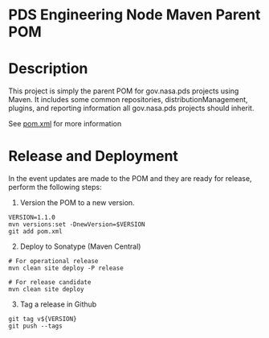 # PDS Engineering Node Maven Parent POM

# Description

This project is simply the parent POM for gov.nasa.pds projects using Maven. It includes 
some common repositories, distributionManagement, plugins, and reporting information all
gov.nasa.pds projects should inherit.

See [pom.xml](https://github.com/nasa-pds/pdsen-maven-parent/blob/master/pom.xml) for more information

# Release and Deployment

In the event updates are made to the POM and they are ready for release, perform the following steps:

1. Version the POM to a new version.

```
VERSION=1.1.0
mvn versions:set -DnewVersion=$VERSION
git add pom.xml
```

2. Deploy to Sonatype (Maven Central)
```
# For operational release
mvn clean site deploy -P release

# For release candidate
mvn clean site deploy
```

3. Tag a release in Github
```
git tag v${VERSION}
git push --tags
```